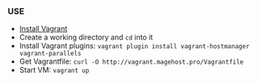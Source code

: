 ### USE

* [Install Vagrant](http://www.vagrantup.com/download)
* Create a working directory and `cd` into it
* Install Vagrant plugins: `vagrant plugin install vagrant-hostmanager vagrant-parallels`
* Get Vagrantfile: `curl -O http://vagrant.magehost.pro/Vagrantfile`
* Start VM: `vagrant up`
